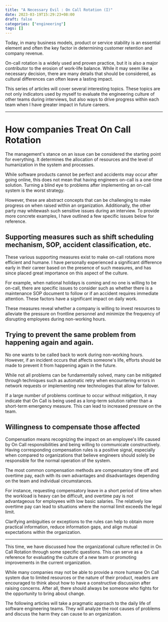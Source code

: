 ```yaml
---
title: "A Necessary Evil : On Call Rotation (I)"
date: 2023-03-19T15:29:23+08:00
draft: false
categories: ["engineering"]
tags: []
---
```


Today, in many business models, product or service stability is an essential element and often the key factor in determining customer retention and company revenue.

On-call rotation is a widely used and proven practice, but it is also a major contributor to the erosion of work-life balance. While it may seem like a necessary decision, there are many details that should be considered, as cultural differences can often leave a lasting impact.

This series of articles will cover several interesting topics. These topics are not only indicators used by myself to evaluate the engineering culture of other teams during interviews, but also ways to drive progress within each team when I have greater impact in future careers.

<!--more-->

---

# How companies Treat On Call Rotation

The management's stance on an issue can be considered the starting point for everything. It determines the allocation of resources and the level of humanization in the system and processes.

While software products cannot be perfect and accidents may occur after going online, this does not mean that having engineers on-call is a one-time solution. Turning a blind eye to problems after implementing an on-call system is the worst strategy.

However, these are abstract concepts that can be challenging to make progress on when raised within an organization. Additionally, the other party may whitewash such sensitive issues during an interview. To provide more concrete examples, I have outlined a few specific issues below for reference.

## Supporting measures such as shift scheduling mechanism, SOP, accident classification, etc.

These various supporting measures exist to make on-call rotations more efficient and humane. I have personally experienced a significant difference early in their career based on the presence of such measures, and has since placed great importance on this aspect of the culture.

For example, when national holidays is coming and no one is willing to be on-call, there are specific issues to consider such as whether there is a maintenance SOP document to follow or if an accident requires immediate attention. These factors have a significant impact on daily work.

These measures reveal whether a company is willing to invest resources to alleviate the pressure on frontline personnel and minimize the frequency of disrupting employees during non-working hours.

## Trying to prevent the same problem from happening again and again.

No one wants to be called back to work during non-working hours. However, if an incident occurs that affects someone's life, efforts should be made to prevent it from happening again in the future.

While not all problems can be fundamentally solved, many can be mitigated through techniques such as automatic retry when encountering errors in network requests or implementing new technologies that allow for failover.

If a large number of problems continue to occur without mitigation, it may indicate that On Call is being used as a long-term solution rather than a short-term emergency measure. This can lead to increased pressure on the team.

## Willingness to compensate those affected

Compensation means recognizing the impact on an employee's life caused by On Call responsibilities and being willing to communicate constructively. Having corresponding compensation rules is a positive signal, especially when compared to organizations that believe engineers should solely be responsible for the normal operation of the system.

The most common compensation methods are compensatory time off and overtime pay, each with its own advantages and disadvantages depending on the team and individual circumstances.

For instance, requesting compensatory leave in a short period of time when the workload is heavy can be difficult, and overtime pay is not advantageous for employees with low basic salaries. The relatively low overtime pay can lead to situations where the normal limit exceeds the legal limit.

Clarifying ambiguities or exceptions to the rules can help to obtain more practical information, reduce information gaps, and align mutual expectations within the organization.

---

This time, we have discussed how the organizational culture reflected in On Call Rotation through some specific questions. This can serve as a reference for evaluating the culture of a new team or promoting improvements in the current organization.

While many companies may not be able to provide a more humane On Call system due to limited resources or the nature of their product, readers are encouraged to think about how to have a constructive discussion after raising concerns. After all, there should always be someone who fights for the opportunity to bring about change.

The following articles will take a pragmatic approach to the daily life of software engineering teams. They will analyze the root causes of problems and discuss the harm they can cause to an organization.
